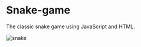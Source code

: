 # Snake-game
The classic snake game using JavaScript and HTML.

![snake](https://user-images.githubusercontent.com/66877991/193543796-81d95c2b-8960-4682-bb8a-c8d372987792.png)

